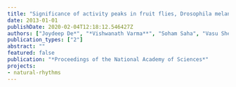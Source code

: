```yaml
---
title: "Significance of activity peaks in fruit flies, Drosophila melanogaster, under seminatural conditions"
date: 2013-01-01
publishDate: 2020-02-04T12:18:12.546427Z
authors: ["Joydeep De*", "*Vishwanath Varma**", "Soham Saha", "Vasu Sheeba", "Vijay Kumar Sharma"]
publication_types: ["2"]
abstract: ""
featured: false
publication: "*Proceedings of the National Academy of Sciences*"
projects:
- natural-rhythms
---
```


